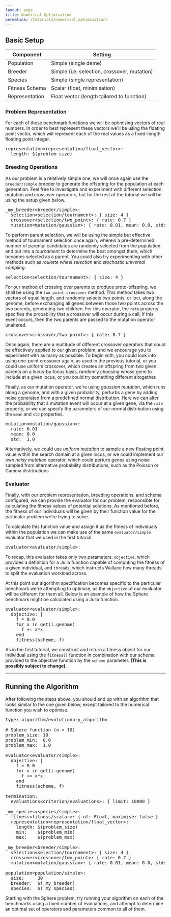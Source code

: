 ```yaml
---
layout: page
title: Numerical Optimisation
permalink: /tutorials/numerical_optimisation/
---
```


## Basic Setup

Component       | Setting                                           |
--------------- | ------------------------------------------------- |
Population      | Simple (single deme)                              |
Breeder         | Simple (i.e. selection, crossover, mutation)      |
Species         | Simple (single representation)                    |
Fitness Schema  | Scalar (float, minimisation)                      |
Representation  | Float vector (length tailored to function)        |

### Problem Representation

For each of these benchmark functions we will be optimising vectors of real
numbers. In order to best represent these vectors we'll be using the
floating point vector, which will represent each of the real values as a
fixed-length floating point integer.

<pre class="wallace">
representation&lt;representation/float_vector&gt;:
  length: $(problem_size)
</pre>

### Breeding Operations

As our problem is a relatively simple one, we will once again use the
`breeder/simple` breeder to generate the offspring for the population at each
generation. Feel free to investigate and experiment with different selection,
mutation and crossover operators, but for the rest of the tutorial we will be
using the setup given below.

<pre class="wallace">
_my_breeder&lt;breeder/simple&gt;:
  selection&lt;selection/tournament&gt;: { size: 4 }
  crossover&lt;selection/two_point&gt;: { rate: 0.7 }
  mutation&lt;mutation/gaussian&gt;: { rate: 0.01, mean: 0.0, std: 1.0 }
</pre>

To perform parent selection, we will be using the simple but effective method
of tournament selection once again, wherein a pre-determined number of parental
candidates are randomly selected from the population and put into a *tournament*
to determine the best amongst them, which becomes selected as a parent. You could
also try experimenting with other methods such as *roulette wheel selection* and
*stochastic universal sampling*.

<pre class="wallace">
selection&lt;selection/tournament&gt;: { size: 4 }
</pre>

For our method of crossing over parents to produce proto-offspring, we shall be
using the `two point crossover` method. This method takes two vectors of equal
length, and randomly selects two points, or loci, along the genome, before
exchanging all genes between those two points across the two parents, generating
two children. For this operator, the `rate` property specifies the probability that
a crossover will occur during a call; if this event occurs, then the two parents
are passed to the mutation operator unaltered.

<pre class="wallace">
crossover&lt;crossover/two_point&gt;: { rate: 0.7 }
</pre>

Once again, there are a multitude of different crossover operators that could
be effectively applied to our given problem, and we encourage you to experiment
with as many as possible. To begin with, you could look into using one-point crossover
again, as used in the previous tutorial, or you could use uniform crossover, which
creates an offspring from two given parents on a locus-by-locus basis, randomly choosing
whose gene to include at a given locus, or you could try something different altogether.

Finally, as our mutation operator, we're using *gaussian mutation*, which runs along a
genome, and with a given probability, perturbs a gene by adding noise generated from a
predefined normal distribution. Here we can alter the probability that a mutation event
will occur at a given gene, via the `rate` property, or we can specify the parameters of
our normal distribution using the `mean` and `std` properties.

<pre class="wallace">
mutation&lt;mutation/gaussian&gt;:
  rate: 0.01
  mean: 0.0
  std:  1.0
</pre>

Alternatively, we could use *uniform mutation* to sample a new floating point value
within the search domain at a given locus, or we could implement our own
*noisy mutation* operator, which could perturb genes using noise sampled from
alternative probability distributions, such as the Poisson or Gamma distributions.

### Evaluator

Finally, with our problem representation, breeding operations, and schema
configured, we can provide the evaluator for our problem, responsible for
calculating the fitness values of potential solutions. As mentioned before, the
fitness of our individuals will be given by their function value for the
particular problem we're trying to solve.

To calculate this function value and assign it as the fitness of individuals
within the population we can make use of the same `evaluator/simple`
evaluator that we used in the first tutorial.

<pre class="wallace">
evaluator&lt;evaluator/simple&gt;:
</pre>

To recap, this evaluator takes only two parameters: `objective`, which
provides a definition for a Julia function capable of computing the fitness
of a given individual, and `threads`, which instructs Wallace how many threads
to split the evaluation workload across.

At this point our algorithm specification becomes specific to the particular
benchmark we're attempting to optimise, as the `objective` of our evaluator
will be different for them all. Below is an example of how the Sphere
benchmark might be calculated using a Julia function.

<pre class="wallace">
evaluator&lt;evaluator/simple&gt;:
  objective: |
    f = 0.0
    for x in get(i.genome)
      f += x*x
    end
    fitness(scheme, f)
</pre>

As in the first tutorial, we construct and return a fitness object for our
individual using the `fitness()` function in combination with our schema,
provided to the objective function by the `scheme` parameter. **(This is
possibly subject to change).**

-------------------------------------------------------------------------------

## Running the Algorithm

After following the steps above, you should end up with an algorithm that looks
similar to the one given below, except tailored to the numerical function you
wish to optimise.

<pre class="wallace">
type: algorithm/evolutionary_algorithm

# Sphere function (n = 10)
problem_size: 10
problem_min:  0.0
problem_max:  1.0

evaluator&lt;evaluator/simple&gt;:
  objective: |
    f = 0.0
    for x in get(i.genome)
      f += x*x
    end
    fitness(scheme, f)

termination:
  evaluations&lt;criterion/evaluations&gt;: { limit: 10000 }

_my_species&lt;species/simple&gt;:
  fitness&lt;fitness/scalar&gt;: { of: Float, maximise: false }
  representation&lt;representation/float_vector&gt;:
    length: $(problem_size)
    min:    $(problem_min)
    max:    $(problem_max)

_my_breeder&lt;breeder/simple&gt;:
  selection&lt;selection/tournament&gt;: { size: 4 }
  crossover&lt;crossover/two_point&gt;: { rate: 0.7 }
  mutation&lt;mutation/gaussian&gt;: { rate: 0.01, mean: 0.0, std: 1.0 }

population&lt;population/simple&gt;:
  size:     30
  breeder:  $(_my_breeder)
  species:  $(_my_species)
</pre>

Starting with the Sphere problem, try running your algorithm on each of the
benchmarks using a fixed number of evaluations, and attempt to determine an
optimal set of operators and parameters common to all of them.

